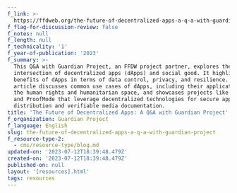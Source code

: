 ```yaml
---
f_link: >-
  https://ffdweb.org/the-future-of-decentralized-apps-a-q-a-with-guardian-project/
f_flag-for-discussion-review: false
f_notes: null
f_length: null
f_technicality: '1'
f_year-of-publication: '2023'
f_summary: >-
  This Q&A with Guardian Project, an FFDW project partner, explores the
  intersection of decentralized apps (dApps) and social good. It highlights the
  benefits of dApps in terms of data control, privacy, and resilience. The
  article discusses common use cases of dApps, including their application in
  the human rights and humanitarian space, and showcases projects like F-Droid
  and ProofMode that leverage decentralized technologies for secure app
  distribution and verifiable media documentation.
title: 'The Future of Decentralized Apps: A Q&A with Guardian Project'
f_organization: Guardian Project
f_language: English
slug: the-future-of-decentralized-apps-a-q-a-with-guardian-project
f_resource-type-2:
  - cms/resource-type/blog.md
updated-on: '2023-07-12T18:39:48.479Z'
created-on: '2023-07-12T18:39:48.479Z'
published-on: null
layout: '[resources].html'
tags: resources
---
```



